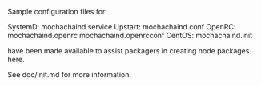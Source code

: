 Sample configuration files for:

SystemD: mochachaind.service
Upstart: mochachaind.conf
OpenRC:  mochachaind.openrc
         mochachaind.openrcconf
CentOS:  mochachaind.init

have been made available to assist packagers in creating node packages here.

See doc/init.md for more information.
